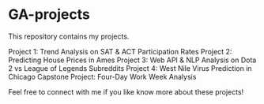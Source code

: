 # GA-projects

This repository contains my projects.

Project 1: Trend Analysis on SAT & ACT Participation Rates
Project 2: Predicting House Prices in Ames
Project 3: Web API & NLP Analysis on Dota 2 vs League of Legends Subreddits
Project 4: West Nile Virus Prediction in Chicago
Capstone Project: Four-Day Work Week Analysis

Feel free to connect with me if you like know more about these projects!